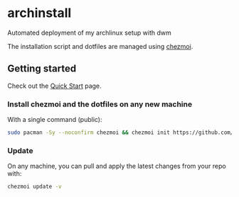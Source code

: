 # archinstall
Automated deployment of my archlinux setup with dwm

The installation script and dotfiles are managed using [chezmoi](https://www.chezmoi.io/).

## Getting started

Check out the [Quick Start](https://www.chezmoi.io/quick-start/) page.

### Install chezmoi and the dotfiles on any new machine

With a single command (public):

```sh
sudo pacman -Sy --noconfirm chezmoi && chezmoi init https://github.com/marcinfreitag/archinstall.git
```

### Update

On any machine, you can pull and apply the latest changes from your repo with:

```sh
chezmoi update -v
```

